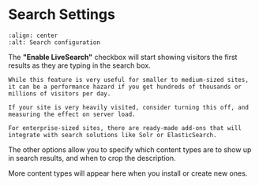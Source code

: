# Search Settings

```{figure} ../../_robot/search-setup.png
:align: center
:alt: Search configuration
```

The **"Enable LiveSearch"** checkbox will start showing visitors the first results as they are typing in the search box.

```{note}
While this feature is very useful for smaller to medium-sized sites, it can be a performance hazard if you get hundreds of thousands or millions of visitors per day.

If your site is very heavily visited, consider turning this off, and measuring the effect on server load.

For enterprise-sized sites, there are ready-made add-ons that will integrate with search solutions like Solr or ElasticSearch.
```

The other options allow you to specify which content types are to show up in search results, and when to crop the description.

More content types will appear here when you install or create new ones.
